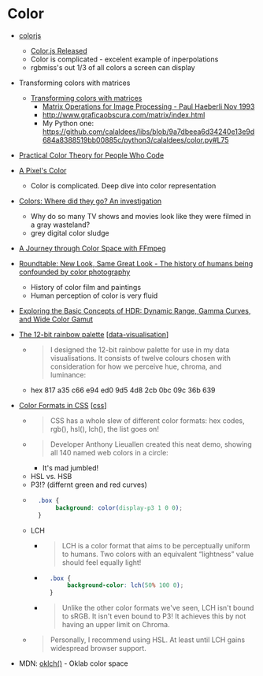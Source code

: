 Color
=====

* [colorjs](https://colorjs.io/)
    * [Color.js Released](https://svgees.us/blog/colorjs-release.html)
    * Color is complicated - excelent example of inperpolations
    * rgbmiss's out 1/3 of all colors a screen can display

* Transforming colors with matrices
    * [Transforming colors with matrices](https://lisyarus.github.io/blog/posts/transforming-colors-with-matrices.html)
        * [Matrix Operations for Image Processing - Paul Haeberli Nov 1993](https://stackoverflow.com/a/8510751/3356840)
        * http://www.graficaobscura.com/matrix/index.html
        * My Python one: https://github.com/calaldees/libs/blob/9a7dbeea6d34240e13e9d684a8388519bb00885c/python3/calaldees/color.py#L75


* [Practical Color Theory for People Who Code](http://tallys.github.io/color-theory/)
* [A Pixel's Color](https://gitlab.freedesktop.org/pq/color-and-hdr/-/blob/main/doc/pixels_color.md)
    * Color is complicated. Deep dive into color representation
* [Colors: Where did they go? An investigation](https://www.vox.com/culture/22840526/colors-movies-tv-gray-digital-color-sludge)
    * Why do so many TV shows and movies look like they were filmed in a gray wasteland?
    * grey digital color sludge

* [A Journey through Color Space with FFmpeg](https://canvatechblog.com/a-journey-through-color-space-with-ffmpeg-3a129bfd9b05)

* [Roundtable: New Look, Same Great Look - The history of humans being confounded by color photography](https://www.laphamsquarterly.org/roundtable/new-look-same-great-look)
    * History of color film and paintings
    * Human perception of color is very fluid
* [Exploring the Basic Concepts of HDR: Dynamic Range, Gamma Curves, and Wide Color Gamut](https://sid.onlinelibrary.wiley.com/doi/full/10.1002/msid.1060)

* [The 12-bit rainbow palette](https://iamkate.com/data/12-bit-rainbow/) [[data-visualisation]]
    * >  I designed the 12-bit rainbow palette for use in my data visualisations. It consists of twelve colours chosen with consideration for how we perceive hue, chroma, and luminance:
    * hex 817 a35 c66 e94 ed0 9d5 4d8 2cb 0bc 09c 36b 639

* [Color Formats in CSS](https://www.joshwcomeau.com/css/color-formats/) [[css]]
    * > CSS has a whole slew of different color formats: hex codes, rgb(), hsl(), lch(), the list goes on!
    * > Developer Anthony Lieuallen created this neat demo, showing all 140 named web colors in a circle:
        * It's mad jumbled!
    * HSL vs. HSB
    * P3!? (differnt green and red curves)
    * ```css
        .box {
             background: color(display-p3 1 0 0);
        }
        ```
    * LCH
        * > LCH is a color format that aims to be perceptually uniform to humans. Two colors with an equivalent “lightness” value should feel equally light!
        * ```css
            .box {
                 background-color: lch(50% 100 0);
            }
            ```
        * > Unlike the other color formats we've seen, LCH isn't bound to sRGB. It isn't even bound to P3! It achieves this by not having an upper limit on Chroma.
    * > Personally, I recommend using HSL. At least until LCH gains widespread browser support.
* MDN: [oklch()](https://developer.mozilla.org/en-US/docs/Web/CSS/color_value/oklch) - Oklab color space

[//begin]: # "Autogenerated link references for markdown compatibility"
[data-visualisation]: data-visualisation.md "Data Visualisation"
[css]: css.md "CSS"
[//end]: # "Autogenerated link references"
